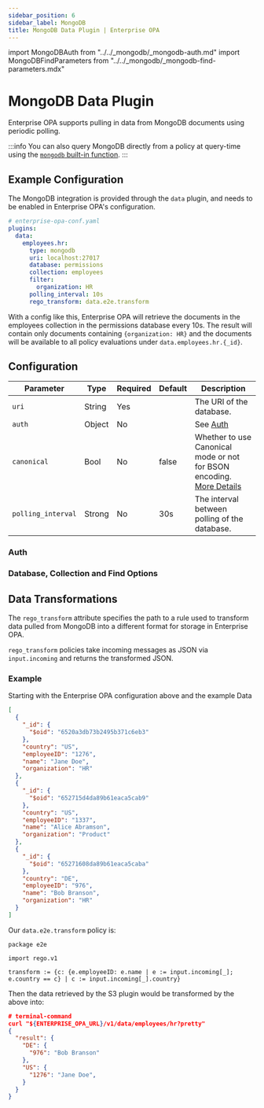 ```yaml
---
sidebar_position: 6
sidebar_label: MongoDB
title: MongoDB Data Plugin | Enterprise OPA
---
```


import MongoDBAuth from "../../_mongodb/_mongodb-auth.md"
import MongoDBFindParameters from "../../_mongodb/_mongodb-find-parameters.mdx"


# MongoDB Data Plugin

Enterprise OPA supports pulling in data from MongoDB documents using periodic polling.

:::info
You can also query MongoDB directly from a policy at query-time using the [`mongodb` built-in function](/enterprise-opa/reference/built-in-functions/mongodb).
:::


## Example Configuration

The MongoDB integration is provided through the `data` plugin, and needs to be enabled in Enterprise OPA's configuration.

```yaml
# enterprise-opa-conf.yaml
plugins:
  data:
    employees.hr:
      type: mongodb
      uri: localhost:27017
      database: permissions
      collection: employees
      filter:
        organization: HR
      polling_interval: 10s
      rego_transform: data.e2e.transform
```

With a config like this, Enterprise OPA will retrieve the documents in the employees collection in the permissions database every 10s.
The result will contain only documents containing `{organization: HR}` and the documents will be available to all policy evaluations under `data.employees.hr.{_id}`.


## Configuration

| Parameter | Type | Required | Default | Description |
| --- | --- | --- | --- | --- |
| `uri` | String | Yes |  | The URI of the database.  |
| `auth` | Object | No |  | See [Auth](#auth) |
| `canonical` | Bool | No | false | Whether to use Canonical mode or not for BSON encoding. [More Details](https://www.mongodb.com/docs/manual/reference/mongodb-extended-json/) |
| `polling_interval` | Strong | No | 30s | The interval between polling of the database. |


### Auth

<MongoDBAuth />


### Database, Collection and Find Options

<MongoDBFindParameters options_name="find_options" />


## Data Transformations

The `rego_transform` attribute specifies the path to a rule used to transform data pulled from MongoDB into a different format for storage in Enterprise OPA.

`rego_transform` policies take incoming messages as JSON via `input.incoming` and returns the transformed JSON.


### Example

Starting with the Enterprise OPA configuration above and the example Data

```json
[
  {
    "_id": {
      "$oid": "6520a3db73b2495b371c6eb3"
    },
    "country": "US",
    "employeeID": "1276",
    "name": "Jane Doe",
    "organization": "HR"
  },
  {
    "_id": {
      "$oid": "652715d4da89b61eaca5cab9"
    },
    "country": "US",
    "employeeID": "1337",
    "name": "Alice Abramson",
    "organization": "Product"
  },
  {
    "_id": {
      "$oid": "65271608da89b61eaca5caba"
    },
    "country": "DE",
    "employeeID": "976",
    "name": "Bob Branson",
    "organization": "HR"
  }
]
```

Our `data.e2e.transform` policy is:

```rego
package e2e

import rego.v1

transform := {c: {e.employeeID: e.name | e := input.incoming[_]; e.country == c} | c := input.incoming[_].country}
```

Then the data retrieved by the S3 plugin would be transformed by the above into:

```json
# terminal-command
curl "${ENTERPRISE_OPA_URL}/v1/data/employees/hr?pretty"
{
  "result": {
    "DE": {
      "976": "Bob Branson"
    },
    "US": {
      "1276": "Jane Doe",
    }
  }
}
```
